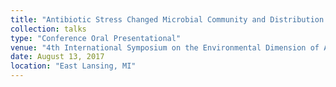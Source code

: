 ```yaml
---
title: "Antibiotic Stress Changed Microbial Community and Distribution of Antibiotic Resistance Genes in Surface and Overhead Irrigated Greenhouse Lettuce"
collection: talks
type: "Conference Oral Presentational"
venue: "4th International Symposium on the Environmental Dimension of Antibiotic Resistance"
date: August 13, 2017
location: "East Lansing, MI"
---
```

